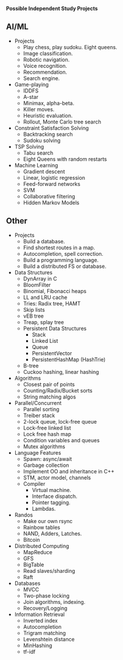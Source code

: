 **Possible Independent Study Projects**

## AI/ML

* Projects
    * Play chess, play sudoku. Eight queens.
    * Image classification.
    * Robotic navigation.
    * Voice recognition.
    * Recommendation.
    * Search engine.
* Game-playing
    * IDDFS
    * A-star
    * Minimax, alpha-beta.
    * Killer moves.
    * Heuristic evaluation.
    * Rollout, Monte Carlo tree search
* Constraint Satisfaction Solving
    * Backtracking search
    * Sudoku solving
* TSP Solving
    * Tabu search
    * Eight Queens with random restarts
* Machine Learning
    * Gradient descent
    * Linear, logistic regression
    * Feed-forward networks
    * SVM
    * Collaborative filtering
    * Hidden Markov Models

## Other

* Projects
    * Build a database.
    * Find shortest routes in a map.
    * Autocompletion, spell correction.
    * Build a programming language.
    * Build a distributed FS or database.
* Data Structures
    * DynArray in C
    * BloomFilter
    * Binomial, Fibonacci heaps
    * LL and LRU cache
    * Tries: Radix tree, HAMT
    * Skip lists
    * vEB tree
    * Treap, splay tree
    * Persistent Data Structures
        * Stack
        * Linked List
        * Queue
        * PersistentVector
        * PersistentHashMap (HashTrie)
    * B-tree
    * Cuckoo hashing, linear hashing
* Algorithms
    * Closest pair of points
    * Counting/Radix/Bucket sorts
    * String matching algos
* Parallel/Concurrent
    * Parallel sorting
    * Treiber stack
    * 2-lock queue, lock-free queue
    * Lock-free linked list
    * Lock free hash map
    * Condition variables and queues
    * Mutex algorithms
* Language Features
    * Spawn: async/await
    * Garbage collection
    * Implement OO and inheritance in C++
    * STM, actor model, channels
    * Compiler
        * Virtual machine.
        * Interface dispatch.
        * Pointer tagging.
        * Lambdas.
* Randos
    * Make our own rsync
    * Rainbow tables
    * NAND, Adders, Latches.
    * Bitcoin
* Distributed Computing
    * MapReduce
    * GFS
    * BigTable
    * Read slaves/sharding
    * Raft
* Databases
    * MVCC
    * Two-phase locking
    * Join algorithms, indexing.
    * Recovery/Logging
* Information Retrieval
    * Inverted index
    * Autocompletion
    * Trigram matching
    * Levenshtein distance
    * MinHashing
    * tf-idf
